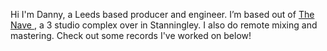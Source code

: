 Hi I'm Danny, a Leeds based producer and engineer. I’m based out of 
 <a href=":https://www.navestudios.com">
The Nave
</a>, a 3 studio complex over in Stanningley. I also do remote mixing and mastering. Check out some records I've worked on below!
